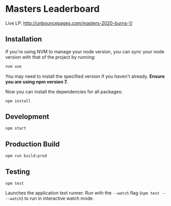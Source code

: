 # Masters Leaderboard

Live LP: http://unbouncepages.com/masters-2020-burns-1/

## Installation

If you're using NVM to manage your node version, you can sync your node version with that of the project by running:

```sh
nvm use
```

You may need to install the specified version if you haven't already. **Ensure you are using npm version 7.**

Now you can install the dependencies for all packages:

```
npm install
```

## Development

```
npm start
```

## Production Build

```
npm run build:prod
```

## Testing

```
npm test
```

Launches the application test runner.
Run with the `--watch` flag (`npm test -- --watch`) to run in interactive watch mode.
